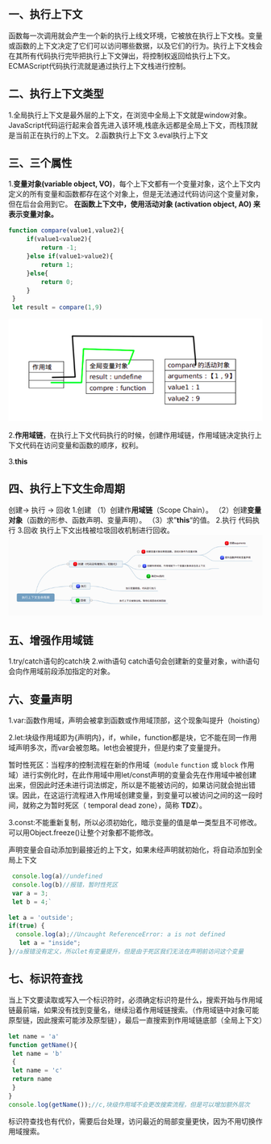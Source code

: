 ## 一、执行上下文

函数每一次调用就会产生一个新的执行上线文环境，它被放在执行上下文栈。变量或函数的上下文决定了它们可以访问哪些数据，以及它们的行为。执行上下文栈会在其所有代码执行完毕把执行上下文弹出，将控制权返回给执行上下文。ECMAScript代码执行流就是通过执行上下文栈进行控制。

## 二、执行上下文类型

1.全局执行上下文是最外层的上下文，在浏览中全局上下文就是window对象。JavaScript代码运行起来会首先进入该环境,栈底永远都是全局上下文，而栈顶就是当前正在执行的上下文。
2.函数执行上下文
3.eval执行上下文

## 三、三个属性

1.**变量对象(variable object, VO)**，每个上下文都有一个变量对象，这个上下文内定义的所有变量和函数都存在这个对象上，但是无法通过代码访问这个变量对象，但在后台会用到它。
   **在函数上下文中，使用活动对象 (activation object, AO) 来表示变量对象。**
   ```js
   function compare(value1,value2){
        if(value1<value2){
            return -1;
        }else if(value1>value2){
            return 1;
        }else{
            return 0;
        }
    }
    let result = compare(1,9)
   ```
   ![alt](./image/1.1.png)
   
2.**作用域链**，在执行上下文代码执行的时候，创建作用域链，作用域链决定执行上下文代码在访问变量和函数的顺序，权利。

3.**this**

## 四、执行上下文生命周期

创建-> 执行 -> 回收
1.创建
（1）创建作**用域链**（Scope Chain）。
（2）创建**变量对象**（函数的形参、函数声明、变量声明）。
（3）求”**this**“的值。
2.执行
代码执行
3.回收
执行上下文出栈被垃圾回收机制进行回收。
![image](./image/1.2.png)

## 五、增强作用域链

1.try/catch语句的catch块
2.with语句
catch语句会创建新的变量对象，with语句会向作用域前段添加指定的对象。

## 六、变量声明

1.var:函数作用域，声明会被拿到函数或作用域顶部，这个现象叫提升（hoisting）

2.let:块级作用域即为{声明内}，if，while，function都是块，它不能在同一作用域声明多次，而var会被忽略。let也会被提升，但是约束了变量提升。

 暂时性死区：当程序的控制流程在新的作用域（`module` `function` 或 `block` 作用域）进行实例化时，在此作用域中用let/const声明的变量会先在作用域中被创建出来，但因此时还未进行词法绑定，所以是不能被访问的，如果访问就会抛出错误。因此，在这运行流程进入作用域创建变量，到变量可以被访问之间的这一段时间，就称之为暂时死区（ temporal dead zone），简称 **TDZ**）。

3.const:不能重新复制，所以必须初始化，暗示变量的值是单一类型且不可修改。可以用Object.freeze()让整个对象都不能修改。

声明变量会自动添加到最接近的上下文，如果未经声明就初始化，将自动添加到全局上下文
```js
 console.log(a)//undefined
 console.log(b)//报错，暂时性死区
 var a = 3;
 let b = 4;`
 ```
 
 ```js
 let a = 'outside';
if(true) {
   console.log(a);//Uncaught ReferenceError: a is not defined
    let a = "inside";
}//a报错没有定义，所以let有变量提升，但是由于死区我们无法在声明前访问这个变量
 
 ```
 
 七、标识符查找
 --
 当上下文要读取或写入一个标识符时，必须确定标识符是什么，搜索开始与作用域链最前端，如果没有找到变量名，继续沿着作用域链搜索。（作用域链中对象可能原型链，因此搜索可能涉及原型链），最后一直搜索到作用域链底部（全局上下文）
 ```js
 let name = 'a'
 function getName(){
  let name = 'b'
  {
  let name = 'c'
  return name
  }
 }
 console.log(getName());//c,块级作用域不会更改搜索流程，但是可以增加额外层次
 ```
 标识符查找也有代价，需要后台处理，访问最近的局部变量更快，因为不用切换作用域搜索。
